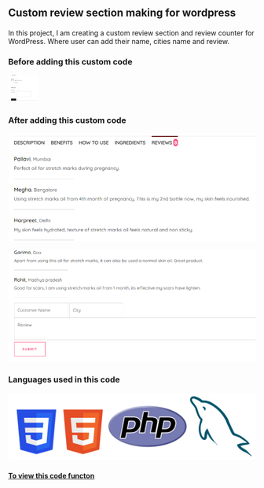 ## Custom review section making for wordpress ##

#### 

In this project, I am creating a custom review section and review counter for WordPress. Where user can add their name, cities name and review. 

####

### Before adding this custom code ###
<div style="width:60px ; height:60px">

![Alt Image text](/image/before.jpg "Before adding this code")

</div>

### After adding this custom code ###
![Alt Image text](/image/after.png "After adding this code")

![Alt Image text](/image/after1.png "After adding this code")

### Languages used in this code ###
![Alt Image text](/image/logo.png "languages")

#### [To view this code functon](https://babymelon.in/product/stretch-marks-oil/) ####